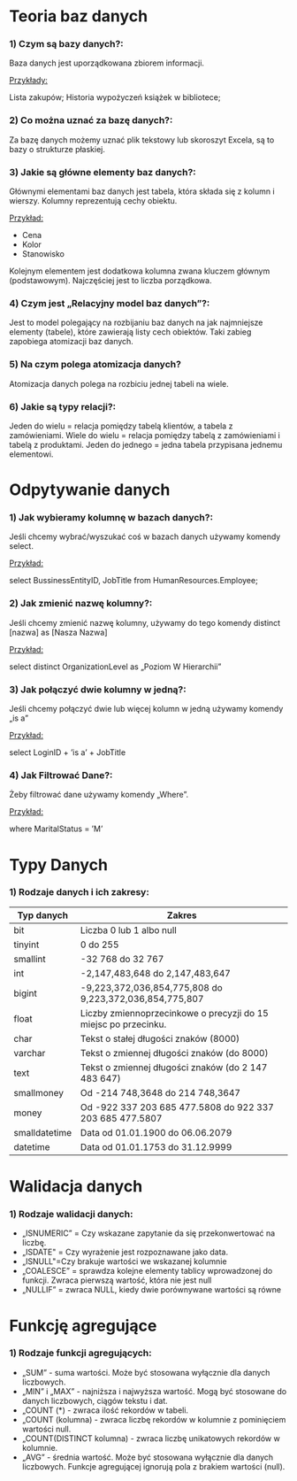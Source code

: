 # Teoria baz danych
### 1) Czym są bazy danych?:
Baza danych jest uporządkowana zbiorem informacji.
</p> <u>Przykłady:</u> </p>

Lista zakupów;
Historia wypożyczeń książek w bibliotece; 

### 2) Co można uznać za bazę danych?:
Za bazę danych możemy uznać plik tekstowy lub skoroszyt Excela, są to bazy o
strukturze płaskiej.

### 3) Jakie są główne elementy baz danych?:
Głównymi elementami baz danych jest tabela, która składa się z kolumn i wierszy.
Kolumny reprezentują cechy obiektu.
</p> <u>Przykład:</u> </p>

- Cena
- Kolor
- Stanowisko

Kolejnym elementem jest dodatkowa kolumna zwana kluczem głównym (podstawowym).
Najczęściej jest to liczba porządkowa.

### 4) Czym jest „Relacyjny model baz danych”?:
Jest to model polegający na rozbijaniu baz danych na jak najmniejsze elementy (tabele),
które zawierają listy cech obiektów. Taki zabieg zapobiega atomizacji baz danych.

### 5) Na czym polega atomizacja danych?
Atomizacja danych polega na rozbiciu jednej tabeli na wiele.

### 6) Jakie są typy relacji?:
Jeden do wielu = relacja pomiędzy tabelą klientów, a tabela z zamówieniami.
Wiele do wielu = relacja pomiędzy tabelą z zamówieniami i tabelą z produktami.
Jeden do jednego = jedna tabela przypisana jednemu elementowi.


# Odpytywanie danych
### 1) Jak wybieramy kolumnę w bazach danych?:
Jeśli chcemy wybrać/wyszukać coś w bazach danych używamy komendy select.
</p> <u>Przykład:</u> </p>
select BussinessEntityID, JobTitle
from HumanResources.Employee;

### 2) Jak zmienić nazwę kolumny?:
Jeśli chcemy zmienić nazwę kolumny, używamy do tego komendy
distinct [nazwa] as [Nasza Nazwa]
</p> <u>Przykład:</u> </p>
select distinct OrganizationLevel as „Poziom W Hierarchii”

### 3) Jak połączyć dwie kolumny w jedną?:
Jeśli chcemy połączyć dwie lub więcej kolumn w jedną używamy komendy „is a”
</p> <u>Przykład:</u> </p>
select LoginID + ’is a’ + JobTitle

### 4) Jak Filtrować Dane?:
Żeby filtrować dane używamy komendy „Where”.
</p> <u>Przykład:</u> </p>
where MaritalStatus = ’M’

# Typy Danych
### 1) Rodzaje danych i ich zakresy:

| Typ danych    | Zakres    |
|---|---|
| bit    | Liczba 0 lub 1 albo null    |
| tinyint    | 0 do 255    |
| smallint    | -32 768 do 32 767    |
| int    | -2,147,483,648 do 2,147,483,647    |
| bigint    | -9,223,372,036,854,775,808 do 9,223,372,036,854,775,807    |
| float    | Liczby zmiennoprzecinkowe o precyzji do 15 miejsc po przecinku. |
| char    | Tekst o stałej długości znaków (8000)    |
| varchar    | Tekst o zmiennej długości znaków (do 8000)    |
| text    | Tekst o zmiennej długości znaków (do 2 147 483 647)    |
| smallmoney    | Od -214 748,3648 do 214 748,3647    |
| money    | Od -922 337 203 685 477.5808 do 922 337 203 685 477.5807    |
| smalldatetime   | Data od 01.01.1900 do 06.06.2079    |
| datetime    | Data od 01.01.1753 do 31.12.9999    |

# Walidacja danych
### 1) Rodzaje walidacji danych:
- „ISNUMERIC” = Czy wskazane zapytanie da się przekonwertować na liczbę.
- „ISDATE" = Czy wyrażenie jest rozpoznawane jako data.
- „ISNULL"=Czy brakuje wartości we wskazanej kolumnie
- „COALESCE” = sprawdza kolejne elementy tablicy wprowadzonej do funkcji.
Zwraca pierwszą wartość, która nie jest null
- „NULLIF” = zwraca NULL, kiedy dwie porównywane wartości są równe

# Funkcję agregujące
### 1) Rodzaje funkcji agregujących:
- „SUM” - suma wartości. Może być stosowana wyłącznie dla danych liczbowych.
- „MIN” i „MAX” - najniższa i najwyższa wartość. Mogą być stosowane do danych
liczbowych, ciągów tekstu i dat.
- „COUNT (*) - zwraca ilość rekordów w tabeli.
- „COUNT (kolumna) - zwraca liczbę rekordów w kolumnie z pominięciem wartości null.
- „COUNT(DISTINCT kolumna) - zwraca liczbę unikatowych rekordów w kolumnie.
- „AVG” - średnia wartość. Może być stosowana wyłącznie dla danych liczbowych.
Funkcje agregującej ignorują pola z brakiem wartości (null).